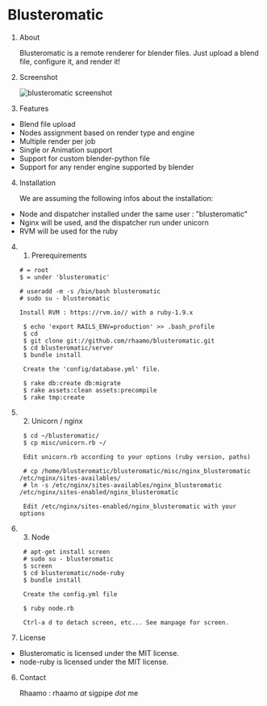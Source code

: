 Blusteromatic
=============

1.  About

    Blusteromatic is a remote renderer for blender files. Just upload a blend file, configure it, and render it!

2.  Screenshot

    ![blusteromatic screenshot](https://raw.github.com/rhaamo/blusteromatic/master/docs/screenshot.png)

3.  Features

  * Blend file upload
  * Nodes assignment based on render type and engine
  * Multiple render per job
  * Single or Animation support
  * Support for custom blender-python file
  * Support for any render engine supported by blender
    
4.  Installation

    We are assuming the following infos about the installation:
    
  * Node and dispatcher installed under the same user : "blusteromatic"
  * Nginx will be used, and the dispatcher run under unicorn
  * RVM will be used for the ruby

4. 1.  Prerequirements

    ```
    # = root
    $ = under 'blusteromatic'
    
    # useradd -m -s /bin/bash blusteromatic
    # sudo su - blusteromatic
    
    Install RVM : https://rvm.io// with a ruby-1.9.x
    
     $ echo 'export RAILS_ENV=production' >> .bash_profile 
     $ cd
     $ git clone git://github.com/rhaamo/blusteromatic.git
     $ cd blusteromatic/server
     $ bundle install
     
     Create the 'config/database.yml' file.
     
     $ rake db:create db:migrate
     $ rake assets:clean assets:precompile
     $ rake tmp:create
    ```
    
4. 2.  Unicorn / nginx

    ```
     $ cd ~/blusteromatic/
     $ cp misc/unicorn.rb ~/
     
     Edit unicorn.rb according to your options (ruby version, paths)
     
     # cp /home/blusteromatic/blusteromatic/misc/nginx_blusteromatic /etc/nginx/sites-availables/
     # ln -s /etc/nginx/sites-availables/nginx_blusteromatic /etc/nginx/sites-enabled/nginx_blusteromatic 

     Edit /etc/nginx/sites-enabled/nginx_blusteromatic with your options
    ```

4. 3.  Node

    ```
     # apt-get install screen
     # sudo su - blusteromatic
     $ screen
     $ cd blusteromatic/node-ruby
     $ bundle install
     
     Create the config.yml file
     
     $ ruby node.rb
     
     Ctrl-a d to detach screen, etc... See manpage for screen.
    ```
    
5.  License

  * Blusteromatic is licensed under the MIT license.
  * node-ruby is licensed under the MIT license.

6.  Contact
 
    Rhaamo : rhaamo *at* sigpipe *dot* me
